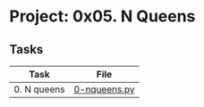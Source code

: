 # Project: 0x05. N Queens

## Tasks

| Task | File |
| ---- | ---- |
| 0. N queens | [0-nqueens.py](./0-nqueens.py) |
